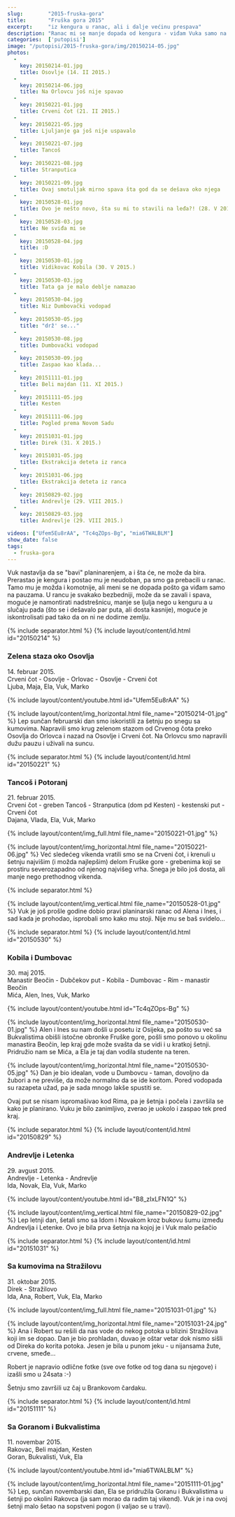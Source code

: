 ```yaml
---
slug:        "2015-fruska-gora"
title:       "Fruška gora 2015"
excerpt:     "iz kengura u ranac, ali i dalje većinu prespava"
description: "Ranac mi se manje dopada od kengura - viđam Vuka samo na pauzama. Trebalo je da prođe neko vreme dok se nisam konačno dosetio i privezao za kaiš od ranca stari retrovizor sa bicikla. Osovlje, Orlovac, Tancoš, Potoranj, Kobila, Dumbovac, Direk, Stražilovo, Beli Majdan, Kesten... lista lokaliteta koje je Vuk prespavao je sve bogatija"
categories:  ['putopisi']
image: "/putopisi/2015-fruska-gora/img/20150214-05.jpg"
photos:
  -
    key: 20150214-01.jpg
    title: Osovlje (14. II 2015.)
  -
    key: 20150214-06.jpg
    title: Na Orlovcu još nije spavao
  -
    key: 20150221-01.jpg
    title: Crveni čot (21. II 2015.)
  -
    key: 20150221-05.jpg
    title: Ljuljanje ga još nije uspavalo
  -
    key: 20150221-07.jpg
    title: Tancoš
  -
    key: 20150221-08.jpg
    title: Stranputica
  -
    key: 20150221-09.jpg
    title: Ovaj smotuljak mirno spava šta god da se dešava oko njega
  -
    key: 20150528-01.jpg
    title: Ovo je nešto novo, šta su mi to stavili na leđa?! (28. V 2015.)
  -
    key: 20150528-03.jpg
    title: Ne sviđa mi se
  -
    key: 20150528-04.jpg
    title: :D
  -
    key: 20150530-01.jpg
    title: Vidikovac Kobila (30. V 2015.)
  -
    key: 20150530-03.jpg
    title: Tata ga je malo deblje namazao
  -
    key: 20150530-04.jpg
    title: Niz Dumbovački vodopad
  -
    key: 20150530-05.jpg
    title: "drž' se..."
  -
    key: 20150530-08.jpg
    title: Dumbovački vodopad
  -
    key: 20150530-09.jpg
    title: Zaspao kao klada...
  -
    key: 20151111-01.jpg
    title: Beli majdan (11. XI 2015.)
  -
    key: 20151111-05.jpg
    title: Kesten
  -
    key: 20151111-06.jpg
    title: Pogled prema Novom Sadu
  -
    key: 20151031-01.jpg
    title: Direk (31. X 2015.)
  -
    key: 20151031-05.jpg
    title: Ekstrakcija deteta iz ranca
  -
    key: 20151031-06.jpg
    title: Ekstrakcija deteta iz ranca
  -
    key: 20150829-02.jpg
    title: Andrevlje (29. VIII 2015.)
  -
    key: 20150829-03.jpg
    title: Andrevlje (29. VIII 2015.)

videos: ["Ufem5Eu8rAA", "Tc4qZOps-Bg", "mia6TWALBLM"]
show_date: false
tags:
  - fruska-gora
---
```


Vuk nastavlja da se "bavi" planinarenjem, a i šta će, ne može da bira. Prerastao je kengura i postao mu je neudoban, pa
smo ga prebacili u ranac. Tamo mu je možda i komotnije, ali meni se ne dopada pošto ga viđam samo na pauzama.
U rancu je svakako bezbedniji, može da se zavali i spava, moguće je namontirati nadstrešnicu, manje se ljulja nego u
kenguru a u slučaju pada (što se i dešavalo par puta, ali dosta kasnije), moguće je iskontrolisati pad tako da on ni ne
dodirne zemlju.


{% include separator.html %}
{% include layout/content/id.html id="20150214" %}
### Zelena staza oko Osovlja

14\. februar 2015.  
Crveni čot - Osovlje - Orlovac - Osovlje - Crveni čot  
Ljuba, Maja, Ela, Vuk, Marko

{% include layout/content/youtube.html id="Ufem5Eu8rAA" %}

{% include layout/content/img_horizontal.html file_name="20150214-01.jpg" %}
Lep sunčan februarski dan smo iskoristili za šetnju po snegu sa kumovima. Napravili smo krug zelenom stazom od Crvenog čota
preko Osovlja do Orlovca i nazad na Osovlje i Crveni čot. Na Orlovcu smo napravili dužu pauzu i uživali na suncu.


{% include separator.html %}
{% include layout/content/id.html id="20150221" %}
### Tancoš i Potoranj

21\. februar 2015.  
Crveni čot - greben Tancoš - Stranputica (dom pd Kesten) - kestenski put - Crveni čot  
Dajana, Vlada, Ela, Vuk, Marko

{% include layout/content/img_full.html file_name="20150221-01.jpg" %}

{% include layout/content/img_horizontal.html file_name="20150221-06.jpg" %}
Već sledećeg vikenda vratili smo se na Crveni čot, i krenuli u šetnju najvišim (i možda najlepšim) delom Fruške gore -
grebenima koji se prostiru severozapadno od njenog najvišeg vrha. Snega je bilo još dosta, ali manje nego prethodnog vikenda.


{% include separator.html %}

{% include layout/content/img_vertical.html file_name="20150528-01.jpg" %}
Vuk je još prošle godine dobio pravi planinarski ranac od Alena i Ines, i sad kada je prohodao, isprobali smo kako mu stoji.
Nije mu se baš svidelo...


{% include separator.html %}
{% include layout/content/id.html id="20150530" %}
### Kobila i Dumbovac

30\. maj 2015.  
Manastir Beočin - Dubčekov put - Kobila - Dumbovac - Rim - manastir Beočin  
Mića, Alen, Ines, Vuk, Marko

{% include layout/content/youtube.html id="Tc4qZOps-Bg" %}

{% include layout/content/img_horizontal.html file_name="20150530-01.jpg" %}
Alen i Ines su nam došli u posetu iz Osijeka, pa pošto su već sa Bukvalistima obišli istočne obronke Fruške gore, pošli smo
ponovo u okolinu manastira Beočin, lep kraj gde može svašta da se vidi i u kratkoj šetnji. Pridružio nam se Mića, a Ela je
taj dan vodila studente na teren.

{% include layout/content/img_horizontal.html file_name="20150530-05.jpg" %}
Dan je bio idealan, vode u Dumbovcu - taman, dovoljno da žubori a ne previše, da može normalno da se ide koritom. Pored
vodopada su razapeta užad, pa je sada mnogo lakše spustiti se.

Ovaj put se nisam ispromašivao kod Rima, pa je šetnja i počela i završila se kako je planirano. Vuku je bilo zanimljivo,
zverao je uokolo i zaspao tek pred kraj.


{% include separator.html %}
{% include layout/content/id.html id="20150829" %}
### Andrevlje i Letenka

29\. avgust 2015.  
Andrevlje - Letenka - Andrevlje  
Ida, Novak, Ela, Vuk, Marko

{% include layout/content/youtube.html id="B8_zIxLFN1Q" %}

{% include layout/content/img_vertical.html file_name="20150829-02.jpg" %}
Lep letnji dan, šetali smo sa Idom i Novakom kroz bukovu šumu između Andrevlja i Letenke. Ovo je bila prva šetnja na 
kojoj je i Vuk malo pešačio


{% include separator.html %}
{% include layout/content/id.html id="20151031" %}
### Sa kumovima na Stražilovu

31\. oktobar 2015.  
Direk - Stražilovo  
Ida, Ana, Robert, Vuk, Ela, Marko

{% include layout/content/img_full.html file_name="20151031-01.jpg" %}

{% include layout/content/img_horizontal.html file_name="20151031-24.jpg" %}
Ana i Robert su rešili da nas vode do nekog potoka u blizini Stražilova koji im se dopao. Dan je bio prohladan, duvao je
oštar vetar dok nismo sišli od Direka do korita potoka. Jesen je bila u punom jeku - u nijansama žute, crvene, smeđe...

Robert je napravio odlične fotke (sve ove fotke od tog dana su njegove) i izašli smo u 24sata :-) 

Šetnju smo završili uz čaj u Brankovom čardaku. 


{% include separator.html %}
{% include layout/content/id.html id="20151111" %}
### Sa Goranom i Bukvalistima

11\. novembar 2015.  
Rakovac, Beli majdan, Kesten  
Goran, Bukvalisti, Vuk, Ela

{% include layout/content/youtube.html id="mia6TWALBLM" %}

{% include layout/content/img_horizontal.html file_name="20151111-01.jpg" %}
Lep, sunčan novembarski dan, Ela se pridružila Goranu i Bukvalistima u šetnji po okolini Rakovca (ja sam morao da radim 
taj vikend). Vuk je i na ovoj šetnji malo šetao na sopstveni pogon (i valjao se u travi).